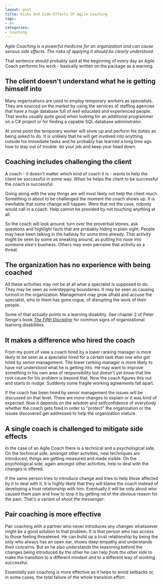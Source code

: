 ```yaml
---
layout: post
title: Risks And Side Effects Of Agile Coaching
tags:
- en
categories:
- Coaching
---
```

_Agile Coaching is a powerful medicine for an organization and can cause serious side effects. The risks of applying it should be clearly understood._

That sentence should probably said at the beginning of every day an Agile Coach performs his work - basically written on the package as a warning.

## The client doesn't understand what he is getting himself into
Many organizations are used to employ temporary workers as specialists. They are sourced on the market by using the services of staffing agencies that have a huge database full of well educated and experienced people. That works usually quite good when looking for an additional programmer on a C# project or for finding a capable SQL database administrator.

At some point the temporary worker will show up and perform his duties as being asked to do. It is unlikely that he will get involved into anything outside his immediate tasks and he probably has learned a long time ago how to stay out of trouble: do your job and keep your head down.

## Coaching includes challenging the client
A coach - it doesn't matter which kind of coach it is - wants to help the client be successful in some way. When he helps the client to be successful the coach is successful.

Going along with the way things are will most likely not help the client much. Something is about to be challenged the moment the coach shows up. It is inevitable that some change will happen. Were that not the case, nobody would call in a coach. Help cannot be provided by not touching anything at all.

So the coach will look around, turn over the proverbial stones, ask questions and highlight facts that are probably hiding in plain sight. People may have been talking in the hallway for some time already. That activity might be seen by some as sneaking around, as putting his nose into someone else's business. Others may even perceive that activity as a threat.

## The organization has no experience with being coached
All these activities may not be at all what a specialist is supposed to do. They may be seen as overstepping boundaries. It may be seen as causing turmoil in the organization. Management may grow afraid and accuse the specialist, who to them has gone rogue, of disrupting the work of their people.

Some of that actually points to a learning disability. See chapter 2 of Peter Senge's book [_The Fifth Discipline_](http://www.amazon.com/Fifth-Discipline-Practice-Learning-Organization/dp/0385517254) for common signs of organizational learning disabilities.

## It makes a difference who hired the coach
From my point of view a coach hired by a lower ranking manager is more likely to be seen as a specialist hired for a certain task than one who got hired by senior management. The lower ranking manager is more likely to have not understood what he is getting into. He may want to improve something in his own area of responsibility but doesn't yet know that the root cause for his problem is beyond that. Now the coach figures this out and starts to nudge. Suddenly some fragile working agreements fall apart.

If the coach has been hired by senior management the issues will be discussed on that level. There are more changes to explain or it was kind of expected. Now it depends on the wisdom and selfconfidence of everybody whether the coach gets fired in order to "protect" the organization or the issues discovered get addressed to help the organization mature.

## A single coach is challenged to mitigate side effects
In the case of an Agile Coach there is a technical and a psychological side. On the technical side, amongst other activities, new techniques are introduced, things are getting measured and made visible. On the psychological side, again amongst other activities, help to deal with the changes is offered.

If the same person tries to introduce change and tries to help those affected by it to deal with it, it is highly likely that they will blame the coach instead of developing a trust relationship with him. Eventually it will be only about who caused them pain and how to stop it by getting rid of the obvious reason for the pain. That's a variant of _shoot the messenger_.

## Pair coaching is more effective
Pair coaching with a partner who never introduces any changes whatsoever might be a good solution to that problem. It is that person who has access to those feeling threatened. He can build up a trust relationship by being the only who always has an open ear, shows deep empathy and understands their concerns. But as he also understands the reasoning behind the changes being introduced by the other he can help _from the other side_ to make the transition to a different mindset and to a different way of working successful.

Essentially pair coaching is more effective as it helps to avoid setbacks or, in some cases, the total failure of the whole transition effort.

